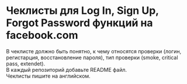 # Чеклисты для Log In, Sign Up, Forgot Password функций на facebook.com

В чеклисте должно быть понятно, к чему относятся проверки (логин, регистарция, восстановление пароля), тип проверки (smoke, critical pass, extendet).</br>
В каждый репозиторий добавьте README файл.</br>
Чеклисты пишите на английском.</br>
